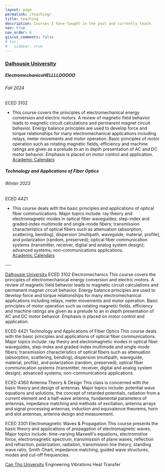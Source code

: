 ```yaml
---
layout: page
permalink: /teaching/
title: teaching
description: Courses I have taught in the past and currently teach.
nav: true
nav_order: 6
giscus_comments: false
# toc:
#   sidebar: true
---
```

<h3 style="color: #4b9cd3;" id="Dalhousie University"><a href="https://www.dal.ca/">Dalhousie University</a></h3>
<!-- ECED 3102 (Electromechanics) -->
<div class="card mt-3">
  <div class="p-3">
    <div class="row">
      <div class="col-sm-10">
        <h5 id="ECED3102" class="card-title">ElectromechanicsHELLLLOOOOO</h5>
        <h6 class="card-subtitle font-italic">Fall 2024</h6>
      </div>
      <div class="col-sm-2 text-sm-right">
        <span class="badge">
          ECED 3102
        </span>
      </div>
    </div>
    <ul class="card-text font-weight-light list-group list-group-flush">
      <li class="list-group-item">
        <div class="row">
          <div class="col-sm-9">
            This course covers the principles of electromechanical energy conversion and electric motors. A review of magnetic field behavior leads to magnetic circuit calculations and permanent magnet circuit behavior. Energy balance principles are used to develop force and torque relationships for many electromechanical applications including relays, meter movements and motor operation. Basic principles of motor operation such as rotating magnetic fields, efficiency and machine ratings are given as a prelude to an in depth presentation of AC and DC motor behavior. Emphasis is placed on motor control and application.
          </div>
          <div class="col-sm-3">
            <a href="https://academiccalendar.dal.ca/Catalog/ViewCatalog.aspx?pageid=viewcatalog&topicgroupid=37057&entitytype=CID&entitycode=ECED+3102">Academic Calendars</a>
          </div>
        </div>
      </li>
    </ul>
  </div>
</div>

<!-- ECED 4421   Technology and Applications of Fiber Optics -->
<div class="card mt-3">
  <div class="p-3">
    <div class="row">
      <div class="col-sm-10">
        <h5 id="ECED3102" class="card-title">Technology and Applications of Fiber Optics</h5>
        <h6 class="card-subtitle font-italic">Winter 2023</h6>
      </div>
      <div class="col-sm-2 text-sm-right">
        <span class="badge">
          ECED 4421
        </span>
      </div>
    </div>
    <ul class="card-text font-weight-light list-group list-group-flush">
      <li class="list-group-item">
        <div class="row">
          <div class="col-sm-9">
            This course deals with the basic principles and applications of optical fiber communications. Major topics include: ray theory and electromagnetic modes in optical fiber waveguides; step-index and graded-index multimode and single-mode fibers; transmission characteristics of optical fibers such as attenuation (absorption, scattering, bending), dispersion (multipath, waveguide, material, profile), and polarization (random, preserved); optical fiber communication systems (transmitter, receiver, digital and analog system design); advanced systems; non-communications applications.
          </div>
          <div class="col-sm-3">
            <a href="https://academiccalendar.dal.ca/Catalog/ViewCatalog.aspx?pageid=viewcatalog&topicgroupid=39480&entitytype=CID&entitycode=ECED+4421">Academic Calendars</a>
          </div>
        </div>
      </li>
    </ul>
  </div>
</div>
---

[Dalhousie University](https://www.dal.ca/)
ECED 3102 Electromechanics
This course covers the principles of electromechanical energy conversion and electric motors. A review of magnetic field behavior leads to magnetic circuit calculations and permanent magnet circuit behavior. Energy balance principles are used to develop force and torque relationships for many electromechanical applications including relays, meter movements and motor operation. Basic principles of motor operation such as rotating magnetic fields, efficiency and machine ratings are given as a prelude to an in depth presentation of AC and DC motor behavior. Emphasis is placed on motor control and application.

ECED 4421   Technology and Applications of Fiber Optics
This course deals with the basic principles and applications of optical fiber communications. Major topics include: ray theory and electromagnetic modes in optical fiber waveguides; step-index and graded-index multimode and single-mode fibers; transmission characteristics of optical fibers such as attenuation (absorption, scattering, bending), dispersion (multipath, waveguide, material, profile), and polarization (random, preserved); optical fiber communication systems (transmitter, receiver, digital and analog system design); advanced systems; non-communications applications.

ECED 4360   Antenna Theory & Design
This class is concerned with the basic theory and design of antennas. Major topics include: potential wave equations and solutions, the concept of retarded potentials, radiation from a current element and a half-wave antenna, fundamental parameters of antennas, impedance matching and methods of excitation, antenna arrays and signal processing antennas, induction and equivalence theorems, horn and slot antennas, antenna design and measurement.

ECED 3301   Electromagnetic Waves & Propagation
This course presents the basic theory and applications of propagation of electromagnetic waves. Major topics include: time-varying Maxwell's equations, electromotive force, electromagnetic spectrum, transmission of plane waves, reflection and refraction, polarization, radiation, transmission line theory, standing wave ratio, Smith Chart, impedance matching, guided wave structures, modes and cut-off frequencies.

[Can Tho University](https://www.ctu.edu.vn/)
Engineering Vibrations
Heat Transfer
